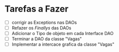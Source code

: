 # Tarefas a Fazer
- [ ] corrigir as Exceptions nas DAOs
- [ ] Refazer os _Finallys_ das DAOs
- [ ] Adicionar o Tipo de objeto em cada Interface DAO
- [ ] Terminar a DAO da classe "Vagas"
- [ ] Implementar a intercace grafica da classe "Vagas"
